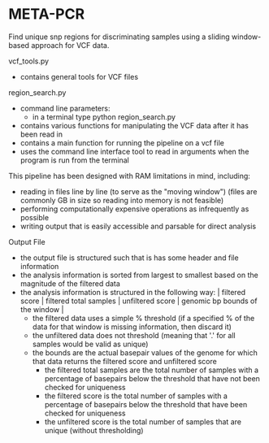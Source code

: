 # META-PCR
Find unique snp regions for discriminating samples using a sliding window-based approach for VCF data.

vcf_tools.py
- contains general tools for VCF files

region_search.py
- command line parameters:
	- in a terminal type python region_search.py
- contains various functions for manipulating the VCF data after it has been read in
- contains a main function for running the pipeline on a vcf file
- uses the command line interface tool to read in arguments when the program is run from the terminal

This pipeline has been designed with RAM limitations in mind, including: 
- reading in files line by line (to serve as the "moving window") (files are commonly GB in size so reading into memory is not feasible)
- performing computationally expensive operations as infrequently as possible
- writing output that is easily accessible and parsable for direct analysis

Output File
- the output file is structured such that is has some header and file information
- the analysis information is sorted from largest to smallest based on the magnitude of the filtered data
- the analysis information is structured in the following way:
  | filtered score | filtered total samples | unfiltered score | genomic bp bounds of the window |
  - the filtered data uses a simple % threshold (if a specified % of the data for that window is missing information, then discard it)
  - the unfiltered data does not threshold (meaning that '.' for all samples would be valid as unique)
  - the bounds are the actual basepair values of the genome for which that data returns the filtered score and unfiltered score
	- the filtered total samples are the total number of samples with a percentage of basepairs below the threshold that have not been checked for uniqueness
	- the filtered score is the total number of samples with a percentage of basepairs below the threshold that have been checked for uniqueness
	- the unfiltered score is the total number of samples that are unique (without thresholding)


